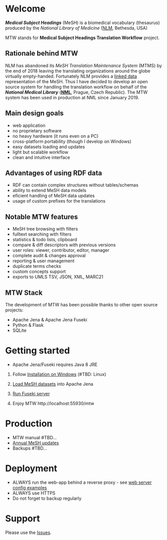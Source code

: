 # Welcome #

***Medical Subject Headings*** (MeSH) is a biomedical vocabulary (thesaurus) produced by the *National Library of Medicine* ([NLM](https://www.nlm.nih.gov/mesh/), Bethesda, USA)   

MTW stands for **Medical Subject Headings Translation Workflow** project.

## Rationale behind MTW

NLM has abandoned its *MeSH Translation Maintenance System* (MTMS) by the end of 2018 leaving the translating organizations around the globe virtually empty-handed. Fortunately NLM provides a [linked data](https://id.nlm.nih.gov/mesh/ ) representation of the MeSH. Thus I have decided to develop an open source system for handling the translation workflow on behalf of the ***National Medical Library*** (**[NML](https://nlk.cz)**, Prague, Czech Republic). The MTW system has been used in production at NML since January 2019.

## Main design goals

* web application
* no proprietary software
* no heavy hardware (it runs even on a PC)
* cross-platform portability (though I develop on Windows)
* easy datasets loading and updates
* light but scalable workflow
* clean and intuitive interface 

## Advantages of using RDF data

* RDF can contain complex structures without tables/schemas
* ability to extend MeSH data models
* eficient handling of MeSH data updates
* usage of custom prefixes for the translations 

## Notable MTW features

* MeSH tree browsing with filters
* fulltext searching with filters
* statistics & todo lists, clipboard
* compare & diff descriptors with previous versions
* user roles: viewer, contributor, editor, manager
* complete audit & changes approval
* reporting & user management
* duplicate terms checks
* custom concepts support
* exports to UMLS TSV, JSON, XML, MARC21

## MTW Stack

The development of MTW has been possible thanks to other open source projects:

* Apache Jena & Apache Jena Fuseki
* Python & Flask
* SQLite

# Getting started

* Apache Jena/Fuseki requires Java 8 JRE

1. Follow [Installation on Windows](https://github.com/filak/MTW-MeSH/wiki/Installation-on-Windows) (\#TBD: Linux) 

2. [Load MeSH datasets](https://github.com/filak/MTW-MeSH/wiki/Loading-MeSH-datasets) into Apache Jena

3. [Run Fuseki server](https://github.com/filak/MTW-MeSH/wiki/Running-Fuseki-server)

4. Enjoy MTW http://localhost:55930/mtw

# Production

* MTW manual \#TBD... 
* [Annual MeSH updates](https://github.com/filak/MTW-MeSH/wiki/MeSH-Annual-Updates)
* Backups \#TBD...

# Deployment

* ALWAYS run the web-app behind a reverse proxy - see [web server config examples](https://github.com/filak/MTW-MeSH/wiki/Web-server-config)
* ALWAYS use HTTPS
* Do not forget to backup regularly

# Support

Please use the [Issues](https://github.com/filak/MTW-MeSH/issues).
